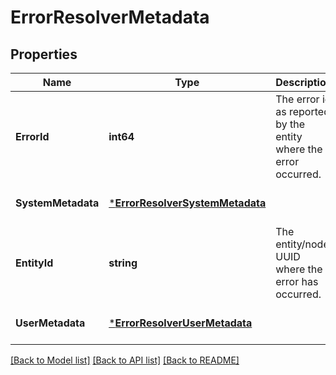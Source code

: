 # ErrorResolverMetadata

## Properties
Name | Type | Description | Notes
------------ | ------------- | ------------- | -------------
**ErrorId** | **int64** | The error id as reported by the entity where the error occurred. | [default to null]
**SystemMetadata** | [***ErrorResolverSystemMetadata**](ErrorResolverSystemMetadata.md) |  | [optional] [default to null]
**EntityId** | **string** | The entity/node UUID where the error has occurred. | [default to null]
**UserMetadata** | [***ErrorResolverUserMetadata**](ErrorResolverUserMetadata.md) |  | [optional] [default to null]

[[Back to Model list]](../README.md#documentation-for-models) [[Back to API list]](../README.md#documentation-for-api-endpoints) [[Back to README]](../README.md)

